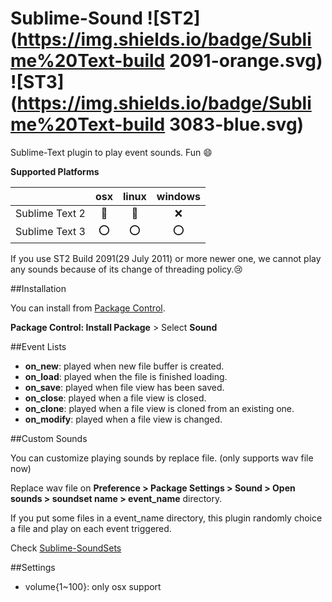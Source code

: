 Sublime-Sound ![ST2](https://img.shields.io/badge/Sublime%20Text-build 2091-orange.svg) ![ST3](https://img.shields.io/badge/Sublime%20Text-build 3083-blue.svg)
=============

Sublime-Text plugin to play event sounds.
Fun :smile:

__Supported Platforms__

||osx|linux|windows|
|:----:|:----:|:----:|:----:|
|Sublime Text 2|:small_red_triangle:|:small_red_triangle:|:x:|
|Sublime Text 3|:o:|:o:|:o:|

If you use ST2 Build 2091(29 July 2011) or more newer one, we cannot play any sounds because of its change of threading policy.:cry:

##Installation

You can install from [Package Control](https://sublime.wbond.net/).

__Package Control: Install Package__ > Select __Sound__

##Event Lists

+ __on_new__: played when new file buffer is created.
+ __on_load__: played when the file is finished loading.
+ __on_save__: played when file view has been saved.
+ __on_close__: played when a file view is closed.
+ __on_clone__: played when a file view is cloned from an existing one.
+ __on_modify__: played when a file view is changed.

##Custom Sounds

You can customize playing sounds by replace file. (only supports wav file now)

Replace wav file on __Preference > Package Settings > Sound > Open sounds > soundset name > event_name__ directory.

If you put some files in a event_name directory, this plugin randomly choice a file and play on each event triggered.

Check [Sublime-SoundSets](https://github.com/airtoxin/Sublime-SoundSets)

##Settings

+ volume{1~100}: only osx support
